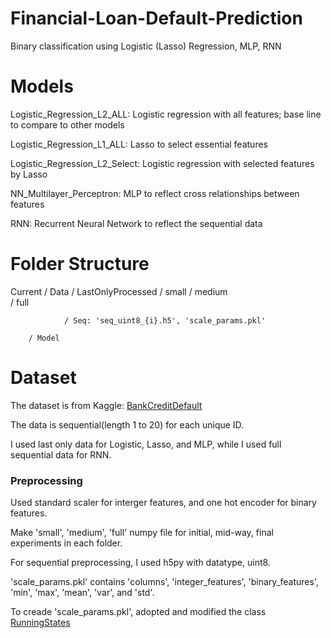 # Financial-Loan-Default-Prediction
Binary classification using Logistic (Lasso) Regression, MLP, RNN

# Models
Logistic_Regression_L2_ALL: Logistic regression with all features; base line to compare to other models

Logistic_Regression_L1_ALL: Lasso to select essential features

Logistic_Regression_L2_Select: Logistic regression with selected features by Lasso

NN_Multilayer_Perceptron: MLP to reflect cross relationships between features

RNN: Recurrent Neural Network to reflect the sequential data

# Folder Structure
Current / Data  / LastOnlyProcessed  / small
                                     / medium                                    
                                     / full
                                     
                / Seq: 'seq_uint8_{i}.h5', 'scale_params.pkl'
                
        / Model

# Dataset
The dataset is from Kaggle: [BankCreditDefault](https://www.kaggle.com/datasets/kornilovag94/bank-credit-default-loan-default)

The data is sequential(length 1 to 20) for each unique ID. 

I used last only data for Logistic, Lasso, and MLP, while I used full sequential data for RNN. 

### Preprocessing
Used standard scaler for interger features, and one hot encoder for binary features. 

Make 'small', 'medium', 'full' numpy file for initial, mid-way, final experiments in each folder.

For sequential preprocessing, I used h5py with datatype, uint8.

'scale_params.pkl' contains 'columns', 'integer_features', 'binary_features', 'min', 'max', 'mean', 'var', and 'std'. 

To creade 'scale_params.pkl', adopted and modified the class [RunningStates](https://stackoverflow.com/a/17637351)
